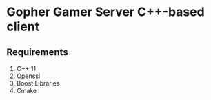 # Gopher Gamer Server C++-based client

## Requirements

1. C++ 11
2. Openssl
3. Boost Libraries
4. Cmake